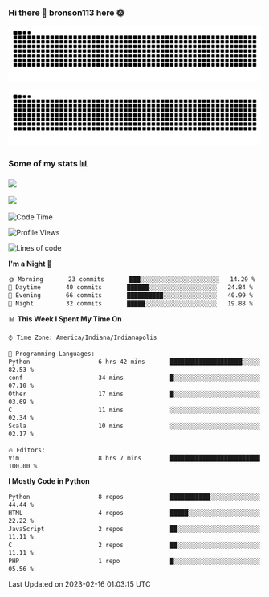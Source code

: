 ### Hi there 👋 bronson113 here 🌞
<div align="center">

![GitHub Snake Light](https://raw.githubusercontent.com/bronson113/bronson113/snake/github-snake.svg#gh-light-mode-only)

![GitHub Snake dark](https://raw.githubusercontent.com/bronson113/bronson113/snake/github-snake-dark.svg#gh-dark-mode-only)

</div>

### Some of my stats 📊
![](https://github-readme-stats-sigma-five.vercel.app/api?username=bronson113&theme=transparent&show_icons=true)

![](https://github-readme-stats-sigma-five.vercel.app/api/top-langs/?username=bronson113&theme=transparent&layout=compact&card_width=445)



<!--START_SECTION:waka-->
![Code Time](http://img.shields.io/badge/Code%20Time-50%20hrs%2041%20mins-blue)

![Profile Views](http://img.shields.io/badge/Profile%20Views-2-blue)

![Lines of code](https://img.shields.io/badge/From%20Hello%20World%20I%27ve%20Written-119%20Thousand%20lines%20of%20code-blue)

**I'm a Night 🦉** 

```text
🌞 Morning       23 commits       ███░░░░░░░░░░░░░░░░░░░░░░   14.29 % 
🌆 Daytime       40 commits       ██████░░░░░░░░░░░░░░░░░░░   24.84 % 
🌃 Evening       66 commits       ██████████░░░░░░░░░░░░░░░   40.99 % 
🌙 Night         32 commits       █████░░░░░░░░░░░░░░░░░░░░   19.88 % 

```


📊 **This Week I Spent My Time On** 

```text
⌚︎ Time Zone: America/Indiana/Indianapolis

💬 Programming Languages: 
Python                   6 hrs 42 mins       ████████████████████░░░░░   82.53 % 
conf                     34 mins             █░░░░░░░░░░░░░░░░░░░░░░░░   07.10 % 
Other                    17 mins             █░░░░░░░░░░░░░░░░░░░░░░░░   03.69 % 
C                        11 mins             ░░░░░░░░░░░░░░░░░░░░░░░░░   02.34 % 
Scala                    10 mins             ░░░░░░░░░░░░░░░░░░░░░░░░░   02.17 % 

🔥 Editors: 
Vim                      8 hrs 7 mins        █████████████████████████   100.00 % 

```

**I Mostly Code in Python** 

```text
Python                   8 repos             ███████████░░░░░░░░░░░░░░   44.44 % 
HTML                     4 repos             █████░░░░░░░░░░░░░░░░░░░░   22.22 % 
JavaScript               2 repos             ██░░░░░░░░░░░░░░░░░░░░░░░   11.11 % 
C                        2 repos             ██░░░░░░░░░░░░░░░░░░░░░░░   11.11 % 
PHP                      1 repo              █░░░░░░░░░░░░░░░░░░░░░░░░   05.56 % 

```



 Last Updated on 2023-02-16 01:03:15 UTC
<!--END_SECTION:waka-->

